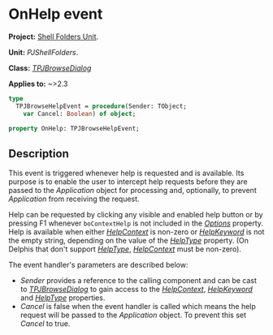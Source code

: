 # OnHelp event

**Project:** [Shell Folders Unit](../API.md).

**Unit:** _PJShellFolders_.

**Class:** _[TPJBrowseDialog](./TPJBrowseDialog.md)_

**Applies to:** ~>2.3

```pascal
type
  TPJBrowseHelpEvent = procedure(Sender: TObject;
    var Cancel: Boolean) of object;

property OnHelp: TPJBrowseHelpEvent;
```

## Description

This event is triggered whenever help is requested and is available. Its purpose is to enable the user to intercept help requests before they are passed to the _Application_ object for processing and, optionally, to prevent _Application_ from receiving the request.

Help can be requested by clicking any visible and enabled help button or by pressing F1 whenever `boContextHelp` is not included in the _[Options](./TPJBrowseDialog-Options.md)_ property.  Help is available when either _[HelpContext](./TPJBrowseDialog-HelpContext.md)_ is non-zero or _[HelpKeyword](./TPJBrowseDialog-HelpKeyword.md)_ is not the empty string, depending on the value of the _[HelpType](./TPJBrowseDialog-HelpType.md)_ property. (On Delphis that don't support _[HelpType](./TPJBrowseDialog-HelpType.md)_, _[HelpContext](./TPJBrowseDialog-HelpContext.md)_ must be non-zero).

The event handler's parameters are described below:

* _Sender_ provides a reference to the calling component and can be cast to _[TPJBrowseDialog](./TPJBrowseDialog.md)_ to gain access to the _[HelpContext](./TPJBrowseDialog-HelpContext.md)_, _[HelpKeyword](./TPJBrowseDialog-HelpKeyword.md)_ and _[HelpType](./TPJBrowseDialog-HelpType.md)_ properties.
* _Cancel_ is false when the event handler is called which means the help request will be passed to the _Application_ object. To prevent this set _Cancel_ to true.

